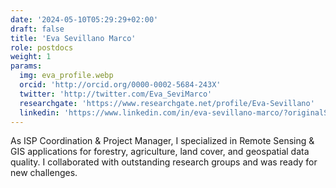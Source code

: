 ```yaml
---
date: '2024-05-10T05:29:29+02:00'
draft: false
title: 'Eva Sevillano Marco'
role: postdocs
weight: 1
params:
  img: eva_profile.webp
  orcid: 'http://orcid.org/0000-0002-5684-243X'
  twitter: 'http://twitter.com/Eva_SeviMarco'
  researchgate: 'https://www.researchgate.net/profile/Eva-Sevillano'
  linkedin: 'https://www.linkedin.com/in/eva-sevillano-marco/?originalSubdomain=es'
---
```


As ISP Coordination & Project Manager, I specialized in Remote Sensing & GIS applications for forestry, agriculture, land cover, and geospatial data quality. I collaborated with outstanding research groups and was ready for new challenges.
